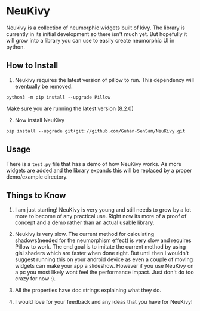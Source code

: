 # NeuKivy



Neukivy is a collection of neumorphic widgets built of kivy. The library is currently in its initial development so there isn't much yet. But hopefully it will grow into a library you can use to easily create neumorphic UI in python.

## How to Install
1. Neukivy requires the latest version of pillow to run. This dependency will eventually be removed.
```
python3 -m pip install --upgrade Pillow
```
Make sure you are running the latest version (8.2.0)

2. Now install NeuKivy
```
pip install --upgrade git+git://github.com/Guhan-SenSam/NeuKivy.git
```

## Usage

There is a `test.py` file that has a demo of how NeuKivy works. As more widgets are added and the library expands this will be replaced by a proper demo/example directory.

## Things to Know

1. I am just starting! NeuKivy is very young and still needs to grow by a lot more to become of any practical use. Right now its more of a proof of concept and a demo rather than an actual usable library.

2. Neukivy is very slow. The current method for calculating shadows(needed for the neumorphism effect) is very slow and requires Pillow to work. The end goal is to imitate the current method by using glsl shaders which are faster when done right. But until then I wouldn't suggest running this on your android device as even a couple of moving widgets can make your app a slideshow. However if you use NeuKivy on a pc you most likely wont feel the performance impact. Just don't do too crazy for now :).

3. All the properties have doc strings explaining what they do.

3. I would love for your feedback and any ideas that you have for NeuKivy!
